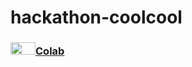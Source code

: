 # hackathon-coolcool

###  [<img src="https://api.iconify.design/simple-icons/googlecolab.svg" width=40px height=20px>Colab](https://colab.research.google.com/drive/1v-ZvEl6O8pme8CD-w_4x7nsDYSRnwkUJ?usp=sharing)
